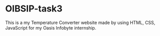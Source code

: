 # OIBSIP-task3
This is a my Temperature Converter website made by using HTML, CSS, JavaScript for my Oasis Infobyte internship.
